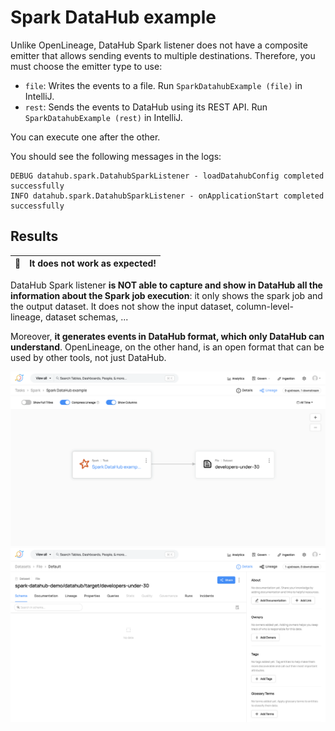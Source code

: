 # Spark DataHub example

Unlike OpenLineage, DataHub Spark listener does not have a composite emitter that allows
sending events to multiple destinations. Therefore, you must choose the emitter type to use:

* `file`: Writes the events to a file. Run `SparkDatahubExample (file)` in IntelliJ.
* `rest`: Sends the events to DataHub using its REST API. Run `SparkDatahubExample (rest)` in IntelliJ.

You can execute one after the other.

You should see the following messages in the logs:

```
DEBUG datahub.spark.DatahubSparkListener - loadDatahubConfig completed successfully
INFO datahub.spark.DatahubSparkListener - onApplicationStart completed successfully
```

## Results

| 🚨 | It does not work as expected! |
|----|:------------------------------|

DataHub Spark listener __is NOT able to capture and show in DataHub all the information about the Spark job execution__:
it only shows the spark job and the output dataset. It does not show the input dataset, column-level-lineage,
dataset schemas, ...

Moreover, __it generates events in DataHub format, which only DataHub can understand__. OpenLineage, on the other hand,
is an open format that can be used by other tools, not just DataHub.

<img width="1500" src="docs/images/datahub-lineage-in-datahub.png" alt="Spark job lineage in DataHub">

<img width="1500" src="docs/images/datahub-output-file-schema.png" alt="Output file schema in DataHub">
